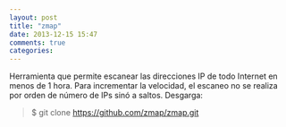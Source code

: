 ```yaml
---
layout: post
title: "zmap"
date: 2013-12-15 15:47
comments: true
categories: 
---
```

Herramienta que permite escanear las direcciones IP de todo Internet en menos de 1 hora. Para incrementar la velocidad, el escaneo no se realiza por orden de número de IPs sinó a saltos. Desgarga:

>$ git clone https://github.com/zmap/zmap.git

